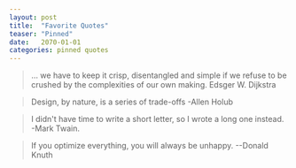 ```yaml
---
layout: post
title:  "Favorite Quotes"
teaser: "Pinned"
date:   2070-01-01
categories: pinned quotes
---
```

> … we have to keep it crisp, disentangled and simple if we refuse to be crushed by the complexities of our own making.  Edsger W. Dijkstra

> Design, by nature, is a series of trade-offs -Allen Holub

> I didn't have time to write a short letter, so I wrote a long one instead. -Mark Twain.

> If you optimize everything, you will always be unhappy. --Donald Knuth